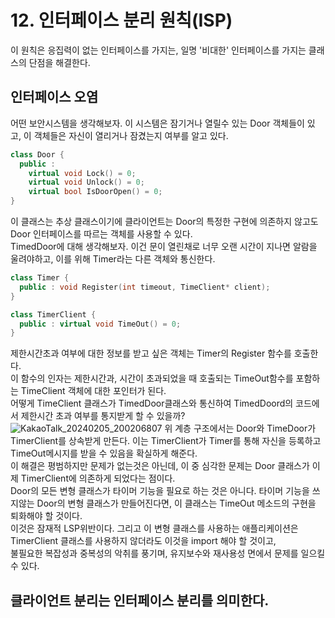 # 12. 인터페이스 분리 원칙(ISP)
이 원칙은 응집력이 없는 인터페이스를 가지는, 일명 '비대한' 인터페이스를 가지는 클래스의 단점을 해결한다. 

## 인터페이스 오염
어떤 보안시스템을 생각해보자. 이 시스템은 잠기거나 열릴수 있는 Door 객체들이 있고, 이 객체들은 자신이 열리거나 잠겼는지 여부를 알고 있다.  
```CPP
class Door {
  public :
    virtual void Lock() = 0;
    virtual void Unlock() = 0;
    virtual bool IsDoorOpen() = 0;
}
```
이 클래스는 추상 클래스이기에 클라이언트는 Door의 특정한 구현에 의존하지 않고도 Door 인터페이스를 따르는 객체를 사용할 수 있다.  
TimedDoor에 대해 생각해보자. 이건 문이 열린채로 너무 오랜 시간이 지나면 알람을 울려야하고, 이를 위해 Timer라는 다른 객체와 통신한다.  
```CPP
class Timer {
  public : void Register(int timeout, TimeClient* client);
}

class TimerClient {
  public : virtual void TimeOut() = 0;
}
```
제한시간초과 여부에 대한 정보를 받고 싶은 객체는 Timer의 Register 함수를 호출한다.  
이 함수의 인자는 제한시간과, 시간이 초과되었을 때 호출되는 TimeOut함수를 포함하는 TimeClient 객체에 대한 포인터가 된다.  
어떻게 TimeClient 클래스가 TimedDoor클래스와 통신하여 TimedDoord의 코드에서 제한시간 초과 여부를 통지받게 할 수 있을까?  
![KakaoTalk_20240205_200206807](https://github.com/jhkman/AgileSoftwareDevelopment/assets/50142323/e9d566c7-b43c-474b-b355-cb11426f1762)
위 계층 구조에서는 Door와 TimeDoor가 TimerClient를 상속받게 만든다. 이는 TimerClient가 Timer를 통해 자신을 등록하고 TimeOut메시지를 받을 수 있음을 확실하게 해준다.  
이 해결은 평범하지만 문제가 없는것은 아닌데, 이 중 심각한 문제는 Door 클래스가 이제 TimerClient에 의존하게 되었다는 점이다.  
Door의 모든 변형 클래스가 타이머 기능을 필요로 하는 것은 아니다. 타이머 기능을 쓰지않는 Door의 변형 클래스가 만들어진다면, 이 클래스는 TimeOut 메소드의 구현을 퇴화해야 할 것이다.  
이것은 잠재적 LSP위반이다. 그리고 이 변형 클래스를 사용하는 애플리케이션은 TimerClient 클래스를 사용하지 않더라도 이것을 import 해야 할 것이고,  
불필요한 복잡성과 중복성의 악취를 풍기며, 유지보수와 재사용성 면에서 문제를 일으킬 수 있다.

## 클라이언트 분리는 인터페이스 분리를 의미한다.
